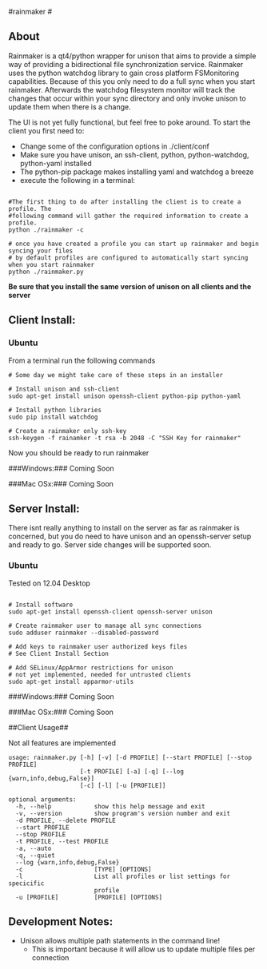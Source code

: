#rainmaker #
## About ##

Rainmaker is a qt4/python wrapper for unison that aims to provide a simple way of providing a bidirectional file synchronization service. Rainmaker uses the python watchdog library to gain cross platform FSMonitoring capabilities. Because of this you only need to do a full sync when you start rainmaker. Afterwards the watchdog filesystem monitor will track the changes that occur within your sync directory and only invoke unison to update them when there is a change.

The UI is not yet fully functional, but feel free to poke around. To start the client you first need to:
* Change some of the configuration options in ./client/conf
* Make sure you have unison, an ssh-client, python, python-watchdog, python-yaml installed
* The python-pip package makes installing yaml and watchdog a breeze
* execute the following in a terminal:

~~~

#The first thing to do after installing the client is to create a profile. The
#following command will gather the required information to create a profile.
python ./rainmaker -c

# once you have created a profile you can start up rainmaker and begin syncing your files
# by default profiles are configured to automatically start syncing when you start rainmaker
python ./rainmaker.py

~~~

**Be sure that you install the same version of unison on all clients and the server**

## Client Install: ##
### Ubuntu ###

From a terminal run the following commands
~~~
# Some day we might take care of these steps in an installer

# Install unison and ssh-client
sudo apt-get install unison openssh-client python-pip python-yaml

# Install python libraries 
sudo pip install watchdog

# Create a rainmaker only ssh-key
ssh-keygen -f rainamker -t rsa -b 2048 -C "SSH Key for rainmaker"
~~~

Now you should be ready to run rainmaker


###Windows:###
Coming Soon

###Mac OSx:###
Coming Soon

## Server Install: ##

There isnt really anything to install on the server as far as rainmaker is concerned, but you do need to have unison and an openssh-server setup and ready to go.
Server side changes will be supported soon.

### Ubuntu ###
Tested on 12.04 Desktop
~~~

# Install software
sudo apt-get install openssh-client openssh-server unison

# Create rainmaker user to manage all sync connections
sudo adduser rainmaker --disabled-password

# Add keys to rainmaker user authorized keys files
# See Client Install Section

# Add SELinux/AppArmor restrictions for unison
# not yet implemented, needed for untrusted clients
sudo apt-get install apparmor-utils
~~~

###Windows:###
Coming Soon

###Mac OSx:###
Coming Soon

##Client Usage##

Not all features are implemented

~~~
usage: rainmaker.py [-h] [-v] [-d PROFILE] [--start PROFILE] [--stop PROFILE]
                    [-t PROFILE] [-a] [-q] [--log {warn,info,debug,False}]
                    [-c] [-l] [-u [PROFILE]]

optional arguments:
  -h, --help            show this help message and exit
  -v, --version         show program's version number and exit
  -d PROFILE, --delete PROFILE
  --start PROFILE
  --stop PROFILE
  -t PROFILE, --test PROFILE
  -a, --auto
  -q, --quiet
  --log {warn,info,debug,False}
  -c                    [TYPE] [OPTIONS]
  -l                    List all profiles or list settings for specicific
                        profile
  -u [PROFILE]          [PROFILE] [OPTIONS]
~~~

## Development Notes: ##
* Unison allows multiple path statements in the command line!
    * This is important because it will allow us to update multiple files per connection

